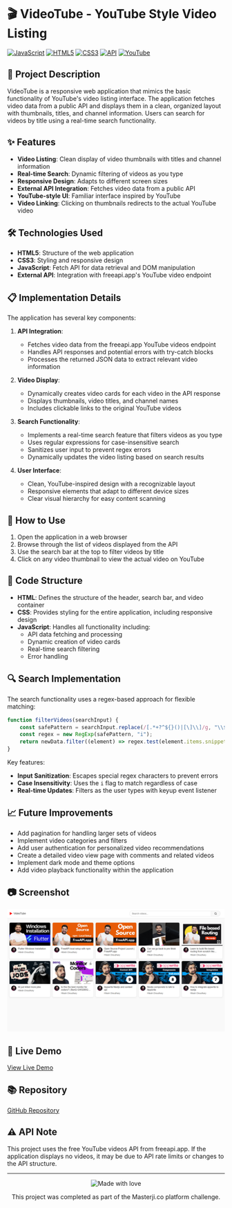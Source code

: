 # 🎬 VideoTube - YouTube Style Video Listing

[![JavaScript](https://img.shields.io/badge/JavaScript-F7DF1E?style=for-the-badge&logo=javascript&logoColor=black)](https://developer.mozilla.org/en-US/docs/Web/JavaScript)
[![HTML5](https://img.shields.io/badge/HTML5-E34F26?style=for-the-badge&logo=html5&logoColor=white)](https://developer.mozilla.org/en-US/docs/Web/HTML)
[![CSS3](https://img.shields.io/badge/CSS3-1572B6?style=for-the-badge&logo=css3&logoColor=white)](https://developer.mozilla.org/en-US/docs/Web/CSS)
[![API](https://img.shields.io/badge/API-Integration-2ea44f?style=for-the-badge)](https://freeapi.app)
[![YouTube](https://img.shields.io/badge/YouTube-FF0000?style=for-the-badge&logo=youtube&logoColor=white)](https://www.youtube.com)

## 📝 Project Description

VideoTube is a responsive web application that mimics the basic functionality of YouTube's video listing interface. The application fetches video data from a public API and displays them in a clean, organized layout with thumbnails, titles, and channel information. Users can search for videos by title using a real-time search functionality.

## ✨ Features

- **Video Listing**: Clean display of video thumbnails with titles and channel information
- **Real-time Search**: Dynamic filtering of videos as you type
- **Responsive Design**: Adapts to different screen sizes
- **External API Integration**: Fetches video data from a public API
- **YouTube-style UI**: Familiar interface inspired by YouTube
- **Video Linking**: Clicking on thumbnails redirects to the actual YouTube video

## 🛠️ Technologies Used

- **HTML5**: Structure of the web application
- **CSS3**: Styling and responsive design
- **JavaScript**: Fetch API for data retrieval and DOM manipulation
- **External API**: Integration with freeapi.app's YouTube video endpoint

## 📋 Implementation Details

The application has several key components:

1. **API Integration**:
   - Fetches video data from the freeapi.app YouTube videos endpoint
   - Handles API responses and potential errors with try-catch blocks
   - Processes the returned JSON data to extract relevant video information

2. **Video Display**:
   - Dynamically creates video cards for each video in the API response
   - Displays thumbnails, video titles, and channel names
   - Includes clickable links to the original YouTube videos

3. **Search Functionality**:
   - Implements a real-time search feature that filters videos as you type
   - Uses regular expressions for case-insensitive search
   - Sanitizes user input to prevent regex errors
   - Dynamically updates the video listing based on search results

4. **User Interface**:
   - Clean, YouTube-inspired design with a recognizable layout
   - Responsive elements that adapt to different device sizes
   - Clear visual hierarchy for easy content scanning

## 🚀 How to Use

1. Open the application in a web browser
2. Browse through the list of videos displayed from the API
3. Use the search bar at the top to filter videos by title
4. Click on any video thumbnail to view the actual video on YouTube

## 🧩 Code Structure

- **HTML**: Defines the structure of the header, search bar, and video container
- **CSS**: Provides styling for the entire application, including responsive design
- **JavaScript**: Handles all functionality including:
  - API data fetching and processing
  - Dynamic creation of video cards
  - Real-time search filtering
  - Error handling

## 🔍 Search Implementation

The search functionality uses a regex-based approach for flexible matching:

```javascript
function filterVideos(searchInput) {
    const safePattern = searchInput.replace(/[.*+?^${}()|[\]\\]/g, "\\$&"); 
    const regex = new RegExp(safePattern, "i");
    return newData.filter((element) => regex.test(element.items.snippet.title));
}
```

Key features:
- **Input Sanitization**: Escapes special regex characters to prevent errors
- **Case Insensitivity**: Uses the `i` flag to match regardless of case
- **Real-time Updates**: Filters as the user types with keyup event listener

## 📈 Future Improvements

- Add pagination for handling larger sets of videos
- Implement video categories and filters
- Add user authentication for personalized video recommendations
- Create a detailed video view page with comments and related videos
- Implement dark mode and theme options
- Add video playback functionality within the application

## 📷 Screenshot

![youtube](youtube_video.png)

## 🔗 Live Demo

[View Live Demo](https://masterji-co-coding-challenges-uhju.vercel.app/)

## 📚 Repository

[GitHub Repository](https://github.com/your-username/videotube)

## ⚠️ API Note

This project uses the free YouTube videos API from freeapi.app. If the application displays no videos, it may be due to API rate limits or changes to the API structure.

---

<div align="center">
  <img src="https://img.shields.io/badge/Made%20with%20%E2%9D%A4%EF%B8%8F%20by-gokuthecoder-red" alt="Made with love">
  <p>This project was completed as part of the Masterji.co platform challenge.</p>
</div>
